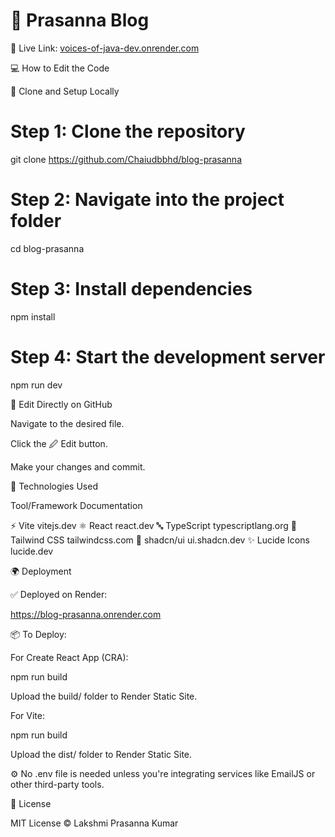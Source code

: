 # 📝 Prasanna Blog

🔗 Live Link: [voices-of-java-dev.onrender.com
](https://blog-prasanna.onrender.com
)

💻 How to Edit the Code

🔹 Clone and Setup Locally


# Step 1: Clone the repository

git clone https://github.com/Chaiudbbhd/blog-prasanna

# Step 2: Navigate into the project folder

cd blog-prasanna

# Step 3: Install dependencies

npm install

# Step 4: Start the development server

npm run dev

🔹 Edit Directly on GitHub

Navigate to the desired file.

Click the 🖉 Edit button.

Make your changes and commit.

🚀 Technologies Used

Tool/Framework	Documentation

⚡ Vite      	           vitejs.dev
⚛️ React    	           react.dev
🔤 TypeScript	           typescriptlang.org
🎨 Tailwind CSS	         tailwindcss.com
🧩 shadcn/ui	           ui.shadcn.dev
✨ Lucide Icons	         lucide.dev

🌍 Deployment

✅ Deployed on Render:

https://blog-prasanna.onrender.com

📦 To Deploy:

For Create React App (CRA):

npm run build

Upload the build/ folder to Render Static Site.

For Vite:

npm run build

Upload the dist/ folder to Render Static Site.

⚙️ No .env file is needed unless you're integrating services like EmailJS or other third-party tools.

🧠 License

MIT License © Lakshmi Prasanna Kumar
